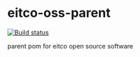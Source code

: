 # eitco-oss-parent

[![Build status](https://github.com/eitco/eitco-oss-parent/actions/workflows/deploy.yaml/badge.svg?branch=main)](https://github.com/eitco/eitco-oss-parent/actions/workflows/deploy.yaml)

parent pom for eitco open source software
